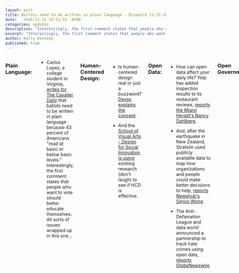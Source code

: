 ```yaml
---
layout: post
title: Ballots need to be written in plain language - Dispatch 11-21-2016
date:   2016-11-21 15:51:15 -0500
categories: updates
description: "Interestingly, the first comment states that people who want to vote should better educate themselves"
excerpt: "Interestingly, the first comment states that people who want to vote should better educate themselves..."
author: Kelly Kennedy
published: true
---
```


<div class="row">
<div class="small-12 medium-9 medium-centered columns" markdown="1">

### Plain Language:

- Carlos Lopez, a college student in Virginia, [writes for The Cavalier
Daily](http://www.cavalierdaily.com/article/2016/11/lopez-virginia-should-end-ballot-confusion) that ballots need to be written in plain language because 43 percent of Americans "read at basic or below basic levels." Interestingly, the first comment states that people who want to vote should better educate
themselves. All sorts of issues wrapped up in this one...

### Human-Centered Design:

- Is human-centered design real or just a buzzword? [Devex explains the
concept](https://www.devex.com/news/what-is-human-centered-design-and-why-does-it-matter-89185).

- And the [School of Visual Arts - Design for Social Innovation is using](http://3blmedia.com/News/Measured-Summit-Measuring-Impact-Social-Design-Human-Health) existing research (don't laugh) to see if HCD is effective.

### Open Data:

- How can open data affect your daily life? Yelp has added inspection results to its restaurant reviews, [reports the Miami Herald's Nancy Dahlberg](http://www.miamiherald.com/news/business/article115048883.html).

- And, after the earthquake in New Zealand, Stratsim used publicly available data to map how organizations and people could make better decisions to help, [reports Newshub's Simon Wong](http://www.newshub.co.nz/nznews/using-data-to-map-a-disaster-2016111615).

- The Anti-Defamation League and data.world announced a partnership to track hate crimes using open data, [reports GlobeNewswire](http://finance.yahoo.com/news/adl-partners-data-world-launch-204232015.html).

### Open Government:

- The University of Waterloo created a goose-tracking map using open data to help students avoid being attacked, [reports The Verge's Lizzie Plaugic](http://www.theverge.com/2016/11/21/13677516/goose-watch-geese-tracking-app-university-of-waterloo). Feathers. Ruffled.

- And, as Government Techology's [Jennifer Angarita reports](http://www.govtech.com/data/3-Key-Strategies-for-Unlocking-Potential-of-Open-Data-Through-Community-Engagement.html),
that may be a pretty good example of engaging the community with a solution that addresses a daily issue. She offers three strategies for gaining community engagement through open data.

### Contracting:

- The General Services Adminstration is building a platform to help government agencies write contracts, [reports fedscoop's Billy Mitchell](http://fedscoop.com/gsa-building-cloud-based-contract-writing-service).

- And IT contracting will increase in the next couple of months, but will likely slow down at the beginning of the year, [reports FCW's Mark Rockwell](https://fcw.com/articles/2016/11/16/contracting-forecast-2017.aspx).

### Vet Politics:

- Donald Trump may be considering Sen. Jeff Miller to lead Veterans Affairs, and is taking advice from Concerned Veterans America, a group funded by the Koch Brothers that has called for privatizing VA, [reports The New York Times' Dave Phillips](http://www.nytimes.com/2016/11/16/us/donald-trump-veterans-affairs-leader.html) .

- First Lady Michelle Obama has asked the incoming Trump Administration to keep Joining Forces alive, even if they rename and rebrand it, [reports Military Times' Leo Shane](http://www.militarytimes.com/articles/joining-forces-final-plea-obama?utm_source=3DSailthru&utm_medium=3Demail&utm_campaign=3DEarly%20Bird%20Brief%2011.16.2016&utm_term=3DEditorial%20-%20Military%20-%20Early%20Bird%20Brief).

- A bill requires VA to answer all calls to its crisis line in a timely manner, [reports The Associated Press](http://www.militarytimes.com/articles/congress-backs-bill-requiring-timely-answers-at-va-hotline?utm_source=3DSailthru&utm_medium=3Demail&utm_campaign=3DMil%20EBB%2011.17.16&utm_term=3DEditorial%20-%20Military%20-%20Early%20Bird%20Brief).

- One in four service members say they're worried about serving under a Donald Trump presidency, [reports Military Times' Leo Shane and George R. Altman](http://www.militarytimes.com/articles/military-times-poll-donald-trump-military-national-security?utm_source=3DSailthru&utm_medium=3Demail&utm_campaign=3DMil%20EBB%2011.18.16&utm_term=3DEditorial%20-%20Military%20-%20Early%20Bird%20Brief). More than half of women fear their jobs will be adversely affected.

- Three Veterans found their dream jobs in the White House, [reports Military.com's Hope Hedge Seck](http://www.military.com/daily-news/2016/11/20/vets-share-their-journey-from-the-military-to-the-white-house.html?utm_source=3DSailthru&utm_medium=3Demail&utm_campaign=3DEarly%20Bird%20Brief%2011.21.2016&utm_term=3DEditorial%20-%20Military%20-%20Early%20Bird%20Brief).

### Vet Love:

- A new study shows an association between high blood pressure and Agent Orange exposure, 
[reports Probublica's Charles Ornstein](https://www.propublica.org/article/new-study-could-pressure-va-to-expand-agent-orange-benefits?utm_source=3DSailthru&utm_medium=3Demail&utm_campaign=3DEarly%20Bird%20Brief%2011.16.2016&utm_term=3DEditorial%20-%20Military%20-%20Early%20Bird%20Brief). Critics have said that if VA had addressed Agent Orange early, it might not be forced now to pay for associations common in aging Americans, such as diabetes and heart disease.

- Connecticut is helping Veterans with post-traumatic stress who received bad discharge papers get an upgrade, [reports The Day's Julia Bergman](http://www.stripes.com/news/us/connecticut-first-in-nation-to-help-ptsd-vets-upgrade-bad-paper-discharges-1.439615?utm_source=3DSailthru&utm_medium=3Demail&utm_campaign=3DEarly%20Bird%20Brief%2011.16.2016&utm_term=3DEditorial%20-%20Military%20-%20Early%20Bird%20Brief).

- A new Department of Justice Program fights for the rights of Servicemembers and their families, [reports the Fayetteville Observer's Drew Brooks](http://www.fayobserver.com/military/fayetteville-native-helms-program-protecting-servicemembers-veterans/article_0f20d2f6-b454-5d5c-863e-3a239cb13df6.html?utm_source=3DSailthru&utm_medium=3Demail&utm_campaign=3DEarly%20Bird%20Brief%2011.21.2016&utm_term=3DEditorial%20-%20Military%20-%20Early%20Bird%20Brief).

- The only military memorial for women, which sits at Arlington National Cemetery, needs $20 million to keep it going, [reports Army Times' Charlsy Panzino](https://www.armytimes.com/articles/americas-only-memorial-to-military-women-needs-your-help?utm_source=3DSailthru&utm_medium=3Demail&utm_campaign=3DEarly%20Bird%20Brief%2011.21.2016&utm_term=3DEditorial%20-%20Military%20-%20Early%20Bird%20Brief). To donate, [click here](https://fundrazr.com/savethewomensmemorial).

- Newman's Own donated $1.5 million to 23 Veterans groups, [reports Military Times' Karen Jowers](http://www.militarytimes.com/articles/23-veterans-groups-share-15-million-in-donations-from-newmans-own). Salad dressing, anyone?

### What we're reading:

- [Screenwriter Julie Bush wondered](https://medium.com/adventures-in-the-peen-trade/bad-artists-bb8dbbde2f87#.bgqv7x4ua) why 53 percent of women voted for Donald Trump, and she determined that Hollywood, the perceived land of liberals, might be part of the problem.

- On politics news overload? Feel like you need to do something, be better-informed, take on the world? Thomas Oppong of alltopstartups lists 62 websites to help you do just that.

- Because it's so easy to miss typos and errors, such as "Obama bil
Laden," [the Poynter Institute's Craig Silverman writes](http://www.poynter.org/2013/why-good-copy-editors-are-abnormal-humans/220802/) that copy editors have to be a bit "abnormal."

- Molly found [this gem in Huffington Post](http://www.huffingtonpost.com/entry/book-purses_us_581a3381e4b0c43e6c1d9cc9) about words becoming fashion. Sometimes language shouldn't be plain?

- It seems wealthy people read to be educated, while less-wealthy people
read to be entertained, [writes Lexion Capital CEO Elle Kaplan in Medium](https://medium.com/the-mission/how-to-use-the-reading-habits-of-billionaires-to-radically-improve-your-intelligence-and-success-9c24647e2b59#.f101mdtsk).
(Of course, [other studies have shown](https://www.scientificamerican.com/article/novel-finding-reading-literary-fiction-improves-empathy/) people who read fiction have more empathy. Decisions, decisions...)
